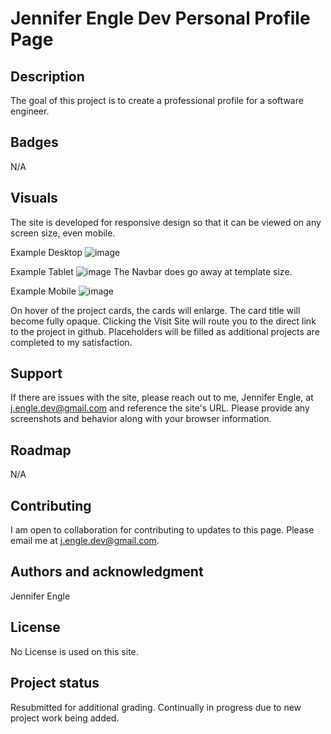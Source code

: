# Jennifer Engle Dev Personal Profile Page

## Description
The goal of this project is to create a professional profile for a software engineer.

## Badges
N/A

## Visuals
The site is developed for responsive design so that it can be viewed on any screen size, even mobile.

Example Desktop
![image](https://user-images.githubusercontent.com/117794203/216795886-ae2931b9-1980-4860-975f-3aa4a23a8a28.png)

Example Tablet
![image](https://user-images.githubusercontent.com/117794203/216795950-6ab70485-7d7e-4bfd-a384-e0808355d57a.png)
The Navbar does go away at template size.

Example Mobile
![image](https://user-images.githubusercontent.com/117794203/216795990-35825e7e-5001-41a8-a058-6a4261166fdc.png)

On hover of the project cards, the cards will enlarge. The card title will become fully opaque. Clicking the Visit Site will route you to the direct link to the project in github. Placeholders will be filled as additional projects are completed to my satisfaction.

## Support
If there are issues with the site, please reach out to me, Jennifer Engle, at j.engle.dev@gmail.com and reference the site's URL. Please provide any screenshots and behavior along with your browser information.

## Roadmap
N/A

## Contributing
I am open to collaboration for contributing to updates to this page. Please email me at j.engle.dev@gmail.com.

## Authors and acknowledgment
Jennifer Engle

## License
No License is used on this site.

## Project status
Resubmitted for additional grading. Continually in progress due to new project work being added.
